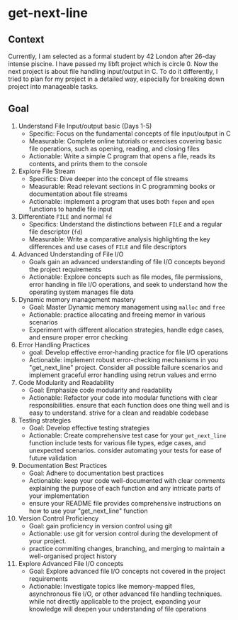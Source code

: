 # get-next-line

## Context

Currently, I am selected as a formal student by 42 London after 26-day intense piscine. I have passed my libft project which is circle 0. Now the next project is about file handling input/output in C. To do it differently, I tried to plan for my project in a detailed way, especially for breaking down project into manageable tasks.

## Goal

1. Understand File Input/output basic (Days 1-5)
	- Specific: Focus on the fundamental concepts of file input/output in C
	- Measurable: Complete online tutorials or exercises covering basic file operations, such as opening, reading, and closing files
	- Actionable: Write a simple C program that opens a file, reads its contents, and prints them to the console
2. Explore File Stream
	- Specifics: Dive deeper into the concept of file streams
	- Measurable: Read relevant sections in C programming books or documentation about file streams
	- Actionable: implement a program that uses both `fopen` and `open` functions to handle file input
3. Differentiate `FILE` and normal `fd`
	- Specifics: Understand the distinctions between `FILE` and a regular file descriptor (`fd`)
	- Measurable: Write a comparative analysis highlighting the key differences and use cases of `FILE` and file descriptors
4. Advanced Understanding of File I/O
	- Goals gain an advanced understanding of file I/O concepts beyond the project requirements
	- Actionable: Explore concepts such as file modes, file permissions, error handing in file I/O operations, and seek to understand how the operating system manages file data
5. Dynamic memory management mastery
	- Goal: Master Dynamic memory management using `malloc` and `free`
	- Actionable: practice allocating and freeing memor in various scenarios
	- Experiment with different allocation strategies, handle edge cases, and ensure proper error checking 
6. Error Handling Practices
	- goal: Develop effective error-handing practice for file I/O operations
	- Actionable: implement robust error-checking mechanisms in you "get_next_line" project. Consider all possible failure scenarios and implement graceful error handling using retrun values and errno
7. Code Modularity and Readability
	- Goal: Emphasize code modularity and readability
	- Actionable: Refactor your code into modular functions with clear responsibilities. ensure that each function does one thing well and is easy to understand. strive for a clean and readable codebase
8. Testing strategies
	- Goal: Develop effective testing strategies
	- Actionable: Create comprehensive test case for your `get_next_line` function include tests for various file types, edge cases, and unexpected scenarios. consider automating your tests for ease of future validation
9. Documentation Best Practices
	- Goal: Adhere to documentation best practices
	- Actionable: keep your code well-documented with clear comments explaining the purpose of each function and any intricate parts of your implementation
	- ensure your README file provides comprehensive instructions on how to use your "get_next_line" function
10. Version Control Proficiency
	- Goal: gain proficiency in version control using git
	- Actionable: use git for version control during the development of your project. 
	- practice commiting changes, branching, and merging to maintain a well-organised project history
11. Explore Advanced File I/O concepts
	- Goal: Explore advanced file I/O concepts not covered in the project requirements
	- Actionable: Investigate topics like memory-mapped files, asynchronous file I/O, or other advanced file handling techniques. while not directly applicable to the project, expanding your knowledge will deepen your understanding of file operations
